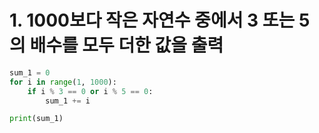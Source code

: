 # 1. 1000보다 작은 자연수 중에서 3 또는 5의 배수를 모두 더한 값을 출력
~~~python
sum_1 = 0
for i in range(1, 1000):
    if i % 3 == 0 or i % 5 == 0:
        sum_1 += i

print(sum_1)
~~~
